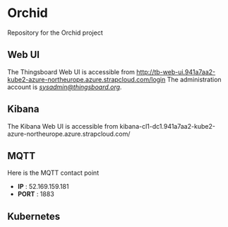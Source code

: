 # Orchid

Repository for the Orchid project

## Web UI

The Thingsboard Web UI is accessible from http://tb-web-ui.941a7aa2-kube2-azure-northeurope.azure.strapcloud.com/login
The administration account is *sysadmin@thingsboard.org*.

## Kibana

The Kibana Web UI is accessible from kibana-cl1-dc1.941a7aa2-kube2-azure-northeurope.azure.strapcloud.com/

## MQTT

Here is the MQTT contact point 
* **IP** : 52.169.159.181
* **PORT** : 1883

## Kubernetes


